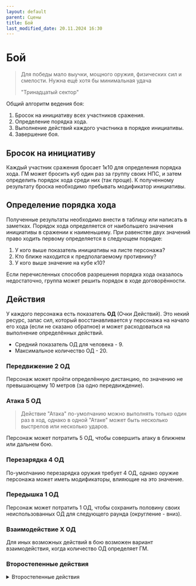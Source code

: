 ```yaml
---
layout: default
parent: Сцены
title: Бой
last_modified_date: 20.11.2024 16:30
---
```


# Бой

> Для победы мало выучки, мощного оружия, физических сил и смелости. Нужна ещё хотя бы минимальная удача 
> 
> "Тринадцатый сектор"

Общий алгоритм ведения боя:
1. Бросок на инициативу всех участников сражения.
2. Определение порядка хода.
3. Выполнение действий каждого участника в порядке инициативы.
4. Завершение боя.

## Бросок на инициативу

Каждый участник сражения бросает 1к10 для определения порядка хода. ГМ может бросить куб один раз за группу своих НПС, и затем определить порядок хода среди них (так проще). К полученному результату броска необходимо пребывать модификатор инициативы.

## Определение порядка хода

Полученные результаты необходимо внести в таблицу или написать в заметках. Порядок хода определяется от наибольшего значения инициативы в сражении к наименьшему. При равенстве двух значений право ходить первому определяется в следующем порядке:
1. У кого выше показатель инициативы на листе персонажа?
2. Кто ближе находится к предполагаемому противнику?
3. У кого выше значение на кубе к10? 

Если перечисленных способов разрешения порядка хода оказалось недостаточно, группа может решить порядок в ходе договорённости.

## Действия

У каждого персонажа есть показатель **ОД** (Очки Действий). Это некий ресурс, запас сил, который восстанавливается у персонажа на начало его хода (если не сказано обратное) и может расходоваться на выполнение определённых действий.
* Средний показатель ОД для человека - 9. 
* Максимальное количество ОД - 20.

### Передвижение **2 ОД**
Персонаж может пройти определённую дистанцию, по значению не превышающему 10 метров (за одно передвиждение).

### Атака **5 ОД**
> Действие "Атака" по-умолчанию можно выполнять только один раз в ход, однако в одной "Атаке" может быть несколько выстрелов или несколько ударов.

Персонаж может потратить 5 ОД, чтобы совершить атаку в ближнем или дальнем бою.

### Перезарядка **4 ОД**

По-умолчанию перезарядка оружия требует 4 ОД, однако оружие персонажа может иметь модификаторы, влияющие на это значение.

### Передышка **1 ОД**

Персонаж может потратить 1 ОД, чтобы сохранить половину своих неиспользованных ОД для следующего раунда (округление - вниз).

### Взаимодействие **X ОД**

Для иных возможных действий в бою возможен вариант взаимодействия, когда количество ОД определяет ГМ.

### Второстепенные действия
<details markdown="block">
<summary>Второстепенные действия</summary>
- Использование укрытия 3 ОД.
- Реплика 1 ОД.
- Заглянуть в ПДА 1 ОД.

## Реакции
В течение своего хода персонаж может потратить X ОД, чтобы подготовить реакцию на определённый триггер или событие. Если в какой-либо момент становится ясно, что триггер не осуществим или не произойдёт, то персонаж может сразу, в этот же момент потратить половину от Х заготовленных ОД (округляя вверх), чтобы совершить простое действие взамен изначальной реакции. Альтернативно, он может совершить это действией прямо перед своим ходом.

</details>
